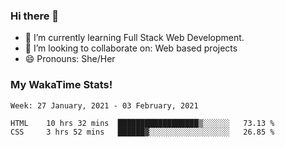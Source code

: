 ### Hi there 👋

- 🌱 I’m currently learning Full Stack Web Development.
- 👯 I’m looking to collaborate on: Web based projects
- 😄 Pronouns: She/Her

### My WakaTime Stats!

<!--START_SECTION:waka-->
```text
Week: 27 January, 2021 - 03 February, 2021

HTML    10 hrs 32 mins  ██████████████████▒░░░░░░   73.13 % 
CSS     3 hrs 52 mins   ██████▓░░░░░░░░░░░░░░░░░░   26.85 % 
```
<!--END_SECTION:waka-->
